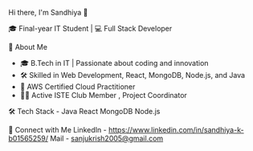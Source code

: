 Hi there, I'm Sandhiya 👋

🎓 Final-year IT Student | 💻 Full Stack Developer

🚀 About Me
- 🎓 B.Tech in IT | Passionate about coding and innovation
- 🛠️ Skilled in Web Development, React, MongoDB, Node.js, and Java
- 📜 AWS Certified Cloud Practitioner
- 👨‍💼 Active ISTE Club Member , Project Coordinator

 🛠 Tech Stack - 
 Java
 React
 MongoDB
 Node.js

🔗 Connect with Me
LinkedIn - https://www.linkedin.com/in/sandhiya-k-b01565259/
Mail - sanjukrish2005@gmail.com
